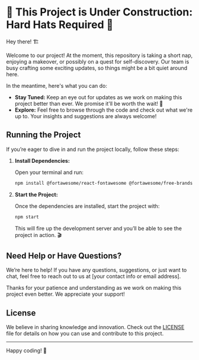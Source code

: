# 🚧 This Project is Under Construction: Hard Hats Required 🚧

Hey there! 🏗️

Welcome to our project! At the moment, this repository is taking a short nap, enjoying a makeover, or possibly on a quest for self-discovery. Our team is busy crafting some exciting updates, so things might be a bit quiet around here.

In the meantime, here's what you can do:

- **Stay Tuned:** Keep an eye out for updates as we work on making this project better than ever. We promise it'll be worth the wait! 🎉
- **Explore:** Feel free to browse through the code and check out what we're up to. Your insights and suggestions are always welcome!

## Running the Project

If you’re eager to dive in and run the project locally, follow these steps:

1. **Install Dependencies:**

    Open your terminal and run:
    ```bash
    npm install @fortawesome/react-fontawesome @fortawesome/free-brands-svg-icons @fortawesome/free-solid-svg-icons
    ```

2. **Start the Project:**

    Once the dependencies are installed, start the project with:
    ```bash
    npm start
    ```

    This will fire up the development server and you’ll be able to see the project in action. 🎬

## Need Help or Have Questions?

We’re here to help! If you have any questions, suggestions, or just want to chat, feel free to reach out to us at [your contact info or email address].

Thanks for your patience and understanding as we work on making this project even better. We appreciate your support!

## License

We believe in sharing knowledge and innovation. Check out the [LICENSE](LICENSE) file for details on how you can use and contribute to this project.

---

Happy coding! 🚀
